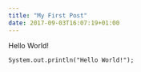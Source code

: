 ```yaml
---
title: "My First Post"
date: 2017-09-03T16:07:19+01:00
---
```

Hello World!

```
System.out.println("Hello World!");
```
